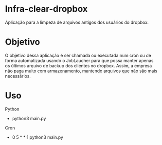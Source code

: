 # Infra-clear-dropbox
Aplicação para a limpeza de arquivos antigos dos usuários do dropbox.

# Objetivo
O objetivo dessa aplicação é ser chamada ou executada num cron ou de forma automatizada usando o JobLaucher para que possa manter apenas os últimos arquivo de backup dos clientes no dropbox. Assim, a empresa não paga muito com armazenamento, mantendo arquivos que não são mais necessários.

# Uso
Python 
- python3 main.py

Cron
- 0 5 * * 1 python3 main.py
